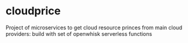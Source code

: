 # cloudprice
Project of microservices to get cloud resource princes from main cloud providers: build with set of openwhisk serverless functions 
